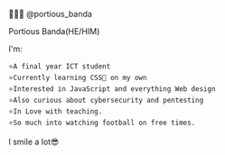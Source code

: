 👨🏿‍💼 @portious_banda

Portious Banda(HE/HIM)

I'm: 

    ⭐A final year ICT student
    ⭐Currently learning CSS🍉 on my own
    ⭐Interested in JavaScript and everything Web design
    ⭐Also curious about cybersecurity and pentesting
    ⭐In Love with teaching.
    ⭐So much into watching football on free times.
I smile a lot😎
 

